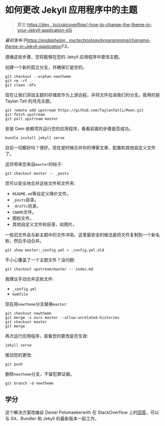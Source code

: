 # 如何更改 Jekyll 应用程序中的主题

> 原文:[https://dev . to/craicoverflow/-how-to-change-the-theme-in-your-Jekyll-application-k5j](https://dev.to/craicoverflow/-how-to-change-the-theme-in-your-jekyll-application-k5j)

*最初发布于[https://endaphelan . me/technology/programming/changing-theme-in-Jekyll-application](https://endaphelan.me/technology/programming/changing-theme-in-jekyll-application)T3。*

遵循这些步骤，您将能够在您的 Jekyll 应用程序中更改主题。

创建一个新的孤立分支，并确保它是空的。

```
git checkout --orphan newtheme
git rm -rf .
git clean -dfx 
```

现在让我们添加主题的存储库作为上游远程，并将文件拉进我们的分支。我用的是 Taylan Tatl 的月亮主题。

```
git remote add upstream https://github.com/TaylanTatli/Moon.git
git fetch upstream
git pull upstream master 
```

安装 Gem 依赖项并运行您的应用程序，看看前面的步骤是否成功。

```
bundle install jekyll serve 
```

目前一切都好吗？很好。现在是时候合并你的博客文章、配置和其他自定义文件了。

这将带来您来自`master`的帖子:

```
git checkout master -- _posts 
```

您可以安全地合并这些文件和文件夹:

*   `README.md`等自定义降价文件。
*   `_posts`目录。
*   `_drafts`目录。
*   `CNAME`文件。
*   图标文件。
*   其他自定义文件和目录，如图片。

一些旧文件会与新主题中的文件冲突。这里最安全的做法是将文件复制到一个新名称，然后手动合并。

```
git show master:_config.yml > _config.yml.old 
```

不小心覆盖了一个主题文件？没问题:

```
git checkout upstream/master -- index.md 
```

我建议手动合并这些文件:

*   `_config.yml`
*   `Gemfile`

现在用`newtheme`分支替换`master`:

```
git checkout newtheme
git merge -s ours master --allow-unrelated-histories
git checkout master
git merge 
```

再次运行应用程序，查看您的更改是否生效:

```
jekyll serve 
```

推动您的更改:

```
git push 
```

删除`newtheme`分支，不留犯罪证据。

```
git branch -d newtheme 
```

## 学分

这个解决方案改编自 Daniel Pelsmaekerwith 在 StackOverflow 上的[回答](https://stackoverflow.com/a/37186333)，可以与 Git、Bundler 和 Jekyll 的最新版本一起工作。